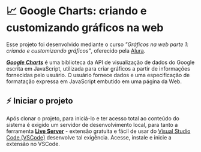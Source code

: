 # :chart_with_upwards_trend: Google Charts: criando e customizando gráficos na web
Esse projeto foi desenvolvido mediante o curso _"Gráficos na web parte 1: criando e customizando gráficos"_, oferecido pela [Alura](https://cursos.alura.com.br/course/google-charts-criando-graficos-para-a-web).

**_[Google Charts](https://developers.google.com/chart/interactive/docs)_** é uma biblioteca da API de visualização de dados do Google escrita em JavaScript, utilizada para criar gráficos a partir de informações fornecidas pelo usuário. O usuário fornece dados e uma especificação de formatação expressa em JavaScript embutido em uma página da Web.


## :zap: Iniciar o projeto
Após clonar o projeto, para iniciá-lo e ter acesso total ao conteúdo do sistema é exigido um servidor de desenvolvimento local, para tanto a ferramenta **__[Live Server](https://marketplace.visualstudio.com/items?itemName=ritwickdey.LiveServer)__** - extensão gratuita e fácil de usar do [Visual Studio Code (VSCode)](https://marketplace.visualstudio.com/vscode) desenvolve tal exigência. Acesse, instale e inicie a extensão no VSCode.
